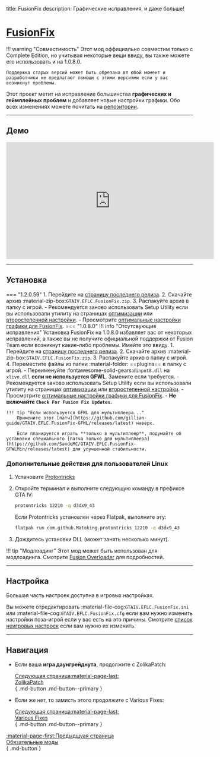 title: FusionFix
description: Графические исправления, и даже больше!

# [FusionFix](https://github.com/ThirteenAG/GTAIV.EFLC.FusionFix)

!!! warning "Совместимость"
    Этот мод оффициально совместим только с Complete Edition, но учитывая некоторые вещи ввиду, вы также можете его использовать и на 1.0.8.0.

    Поддержка старых версий может быть обрезана вл юбой момент и разработчики не предлагают помощи с этими версиями если у вас возникнут проблемы.
Этот проект метит на исправление большинства **графических и геймплейных проблем** и добавляет новые настройки графики. Обо всех изменениях можете почитать на [репозитории](https://github.com/ThirteenAG/GTAIV.EFLC.FusionFix/tree/master#coregameplay-changelog).

---

<h2>Демо</h2> <a id="_2"></a>

<iframe width="560" height="315" src="https://www.youtube.com/embed/UuXVYUGJ45Y?si=8k0mMigACn7S3N4K&amp;start=132" title="YouTube video player" frameborder="0" allow="accelerometer; clipboard-write; encrypted-media; gyroscope; picture-in-picture; web-share" referrerpolicy="strict-origin-when-cross-origin" allowfullscreen></iframe>

---

<h2>Установка</h2> <a id="_3"></a>

=== "1.2.0.59"
    1. Перейдите на [страницу последнего релиза](https://github.com/ThirteenAG/GTAIV.EFLC.FusionFix/releases/latest).
    2. Скачайте архив :material-zip-box:`GTAIV.EFLC.FusionFix.zip`.
    3. Распакуйте архив в папку с игрой.
        - Рекомендуется заново использовать Setup Utility если вы использовали утилиту на страницах [оптимизации](../../optimization.md) или [второстепенной настройки](../../additional-setup.md).
        - Просмотрите [оптимальные настройки графики для FusionFix](../../additional-setup.md#__tabbed_2_2).
=== "1.0.8.0"
    !!! info "Отсутсвующие исправления"
        Установка FusionFix на 1.0.8.0 избавляет вас от некоторых исправлений, а также вы не получите официальной поддержки от Fusion Team если возникнут какие-либо проблемы. Имейте это ввиду.
    1. Перейдите на [страницу последнего релиза](https://github.com/ThirteenAG/GTAIV.EFLC.FusionFix/releases/latest).
    2. Скачайте архив :material-zip-box:`GTAIV.EFLC.FusionFix.zip`.
    3. Распакуйте архив в папку с игрой.
    4. Переместите файлы из папки :material-folder: ==plugins== в папку с игрой.
        - Переименуйте :fontawesome-solid-gears:`dinput8.dll` на `xlive.dll` **если не используется GFWL**. Замените если требуется.
        - Рекомендуется заново использовать Setup Utility если вы использовали утилиту на страницах [оптимизации](../../optimization.md) или [второстепенной настройки](../../additional-setup.md).
        - Просмотрите [оптимальные настройки графики для FusionFix](../../additional-setup.md#__tabbed_2_2).
        - **Не включайте `Check For Fusion Fix Updates`.**

    !!! tip "Если используется GFWL для мультиплеера..."
        Примените этот [патч](https://github.com/gillian-guide/GTAIV.EFLC.FusionFix-GFWL/releases/latest) наверх.

        Если планируется играть **только в мультиплеер**, подумайте об установки специального [патча только для мультиплеера](https://github.com/SandeMC/GTAIV.EFLC.FusionFix-GFWLMin/releases/latest) для улучшенной стабильности.

<h3>Дополнительные действия для пользователей Linux</h3> <a id="ff-linux"></a>

1. Установите [Protontricks](https://github.com/Matoking/protontricks)
2. Откройте терминал и выполните следующую команду в префиксе GTA IV:

    ```bash
    protontricks 12210 -q d3dx9_43
    ```

    Если Protontricks установлен через Flatpak, выполните эту:

    ```bash
    flatpak run com.github.Matoking.protontricks 12210 -q d3dx9_43
    ```

3. Дождитесь установки DLL (может занять несколько минут).

!!! tip "Модлоадинг"
    Этот мод может быть использован для модлоадинга. Смотрите [Fusion Overloader](../../extras/modloading.md/#fusion-overloader) для подробностей.

---

<h2>Настройка</h2> <a id="_4"></a>

Большая часть настроек доступна в игровых настройках.

Вы можете отредактировать :material-file-cog:`GTAIV.EFLC.FusionFix.ini` или :material-file-cog:`GTAIV.EFLC.FusionFix.cfg` если вам нужно изменить настройки поза-игрой если у вас есть на это причины. Смотрите [список неигровых настроек](https://github.com/ThirteenAG/GTAIV.EFLC.FusionFix?tab=readme-ov-file#details) если вам нужно их изменить.

---

<h2>Навигация</h2> <a id="_5"></a>

<div class="grid cards" markdown>

- Если ваша **игра даунгрейднута**, продолжите с ZolikaPatch:

    [Следующая страница:material-page-last: <br>ZolikaPatch</br>](zolikapatch.md){ .md-button .md-button--primary }

- Если же нет, то замисть этого продолжите с Various Fixes:

    [Следующая страница:material-page-last: <br>Various Fixes</br>](various-fixes.md){ .md-button .md-button--primary }

</div>

[:material-page-first:Предыдщуая страница <br>Обязательные моды</br>](index.md){ .md-button }
